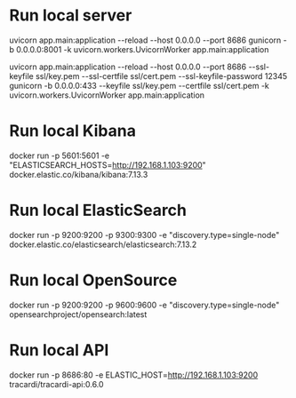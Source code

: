 # Run local server

uvicorn app.main:application --reload --host 0.0.0.0 --port 8686
gunicorn -b 0.0.0.0:8001 -k uvicorn.workers.UvicornWorker app.main:application

uvicorn app.main:application --reload --host 0.0.0.0 --port 8686 --ssl-keyfile ssl/key.pem --ssl-certfile ssl/cert.pem  --ssl-keyfile-password 12345
gunicorn -b 0.0.0.0:433 --keyfile ssl/key.pem --certfile ssl/cert.pem -k uvicorn.workers.UvicornWorker app.main:application

# Run local Kibana
docker run -p 5601:5601 -e "ELASTICSEARCH_HOSTS=http://192.168.1.103:9200" docker.elastic.co/kibana/kibana:7.13.3

# Run local ElasticSearch
docker run -p 9200:9200 -p 9300:9300 -e "discovery.type=single-node" docker.elastic.co/elasticsearch/elasticsearch:7.13.2

# Run local OpenSource 
docker run -p 9200:9200 -p 9600:9600 -e "discovery.type=single-node" opensearchproject/opensearch:latest

# Run local API
docker run -p 8686:80 -e ELASTIC_HOST=http://192.168.1.103:9200 tracardi/tracardi-api:0.6.0